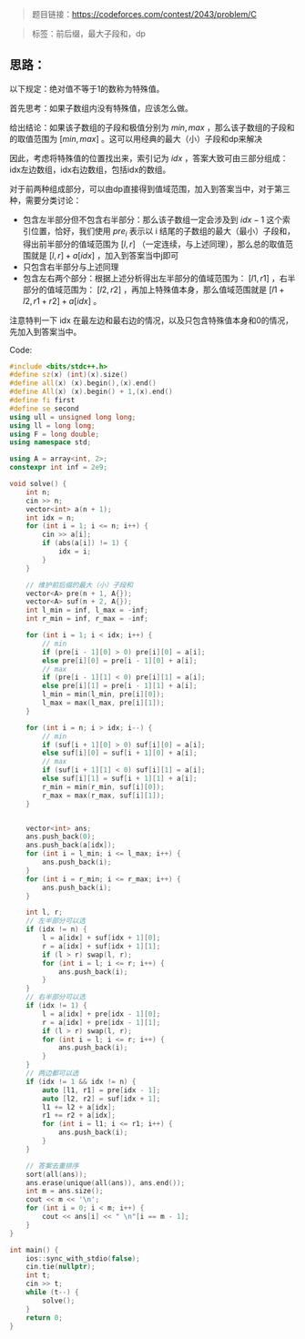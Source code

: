 > 题目链接：https://codeforces.com/contest/2043/problem/C

> 标签：前后缀，最大子段和，dp

## 思路：

以下规定：绝对值不等于1的数称为特殊值。

首先思考：如果子数组内没有特殊值，应该怎么做。

给出结论：如果该子数组的子段和极值分别为 $min,max$ ，那么该子数组的子段和的取值范围为 $[min,max]$ 。这可以用经典的最大（小）子段和dp来解决

因此，考虑将特殊值的位置找出来，索引记为 $idx$ ，答案大致可由三部分组成：idx左边数组，idx右边数组，包括idx的数组。

对于前两种组成部分，可以由dp直接得到值域范围，加入到答案当中，对于第三种，需要分类讨论：

- 包含左半部分但不包含右半部分：那么该子数组一定会涉及到 $idx - 1$ 这个索引位置，恰好，我们使用 $pre_i$ 表示以 i 结尾的子数组的最大（最小）子段和，得出前半部分的值域范围为 $[l,r]$ （一定连续，与上述同理），那么总的取值范围就是 $[l,r] + a[idx]$ ，加入到答案当中j即可
- 只包含右半部分与上述同理
- 包含左右两个部分：根据上述分析得出左半部分的值域范围为： $[l1,r1]$ ，右半部分的值域范围为： $[l2,r2]$ ，再加上特殊值本身，那么值域范围就是 $[l1 + l2, r1 + r2] + a[idx]$ 。

注意特判一下 idx 在最左边和最右边的情况，以及只包含特殊值本身和0的情况，先加入到答案当中。

Code:

```c++
#include <bits/stdc++.h>
#define sz(x) (int)(x).size()
#define all(x) (x).begin(),(x).end()
#define All(x) (x).begin() + 1,(x).end()
#define fi first
#define se second
using ull = unsigned long long;
using ll = long long;
using F = long double;
using namespace std;

using A = array<int, 2>;
constexpr int inf = 2e9;

void solve() {
	int n;
	cin >> n;
	vector<int> a(n + 1);
	int idx = n;
	for (int i = 1; i <= n; i++) {
		cin >> a[i];
		if (abs(a[i]) != 1) {
			idx = i;
		}
	}

    // 维护前后缀的最大（小）子段和
	vector<A> pre(n + 1, A{});
	vector<A> suf(n + 2, A{});
	int l_min = inf, l_max = -inf;
	int r_min = inf, r_max = -inf;

	for (int i = 1; i < idx; i++) {
		// min
		if (pre[i - 1][0] > 0) pre[i][0] = a[i];
		else pre[i][0] = pre[i - 1][0] + a[i];
		// max
		if (pre[i - 1][1] < 0) pre[i][1] = a[i];
		else pre[i][1] = pre[i - 1][1] + a[i];
		l_min = min(l_min, pre[i][0]);
		l_max = max(l_max, pre[i][1]);
 	}

 	for (int i = n; i > idx; i--) {
 		// min
 		if (suf[i + 1][0] > 0) suf[i][0] = a[i];
 		else suf[i][0] = suf[i + 1][0] + a[i];
 		// max
 		if (suf[i + 1][1] < 0) suf[i][1] = a[i];
 		else suf[i][1] = suf[i + 1][1] + a[i];
 		r_min = min(r_min, suf[i][0]);
 		r_max = max(r_max, suf[i][1]);
 	}


 	vector<int> ans;
 	ans.push_back(0);
 	ans.push_back(a[idx]);
 	for (int i = l_min; i <= l_max; i++) {
 		ans.push_back(i);
 	}
 	for (int i = r_min; i <= r_max; i++) {
 		ans.push_back(i);
 	}

 	int l, r;
 	// 左半部分可以选
 	if (idx != n) {
 		l = a[idx] + suf[idx + 1][0];
 		r = a[idx] + suf[idx + 1][1];
 		if (l > r) swap(l, r);
 		for (int i = l; i <= r; i++) {
			ans.push_back(i);
		}
 	}
 	// 右半部分可以选
 	if (idx != 1) {
 		l = a[idx] + pre[idx - 1][0];
 		r = a[idx] + pre[idx - 1][1];
 		if (l > r) swap(l, r);
 		for (int i = l; i <= r; i++) {
			ans.push_back(i);
		}
 	}
 	// 两边都可以选
 	if (idx != 1 && idx != n) {
 		auto [l1, r1] = pre[idx - 1];
 		auto [l2, r2] = suf[idx + 1];
 		l1 += l2 + a[idx];
 		r1 += r2 + a[idx];
 		for (int i = l1; i <= r1; i++) {
 			ans.push_back(i);
 		}
 	}

 	// 答案去重排序
 	sort(all(ans));
 	ans.erase(unique(all(ans)), ans.end());
 	int m = ans.size();
 	cout << m << '\n';
 	for (int i = 0; i < m; i++) {
 		cout << ans[i] << " \n"[i == m - 1];
 	}
}

int main() {
	ios::sync_with_stdio(false);
	cin.tie(nullptr);
	int t;
	cin >> t;
	while (t--) {
		solve();
	}
	return 0;
}
```